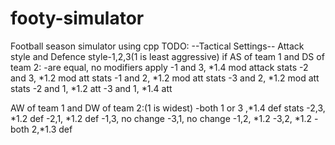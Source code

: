 # footy-simulator
Football season simulator using cpp
TODO:
--Tactical Settings--
Attack style and Defence style-1,2,3(1 is least aggressive)
if AS of team 1 and DS of team 2:
-are equal, no modifiers apply
-1 and 3, *1.4 mod attack stats
-2 and 3, *1.2 mod att stats
-1 and 2, *1.2 mod att stats
-3 and 2, *1.2 mod att stats
-2 and 1, *1.2 att
-3 and 1, *1.4 att

AW of team 1 and DW of team 2:(1 is widest)
-both 1 or 3 ,*1.4 def stats
-2,3, *1.2 def
-2,1, *1.2 def
-1,3, no change
-3,1, no change
-1,2, *1.2
-3,2, *1.2
-both 2,*1.3 def
